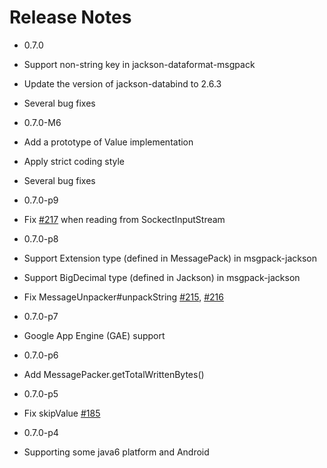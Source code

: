 # Release Notes

* 0.7.0
 * Support non-string key in jackson-dataformat-msgpack
 * Update the version of jackson-databind to 2.6.3
 * Several bug fixes

* 0.7.0-M6
 * Add a prototype of Value implementation
 * Apply strict coding style
 * Several bug fixes

* 0.7.0-p9
 * Fix [#217](https://github.com/msgpack/msgpack-java/issues/217) when reading from SockectInputStream 

* 0.7.0-p8
 * Support Extension type (defined in MessagePack) in msgpack-jackson
 * Support BigDecimal type (defined in Jackson) in msgpack-jackson
 * Fix MessageUnpacker#unpackString [#215](https://github.com/msgpack/msgpack-java/pull/215), [#216](https://github.com/msgpack/msgpack-java/pull/216)

* 0.7.0-p7
 * Google App Engine (GAE) support

* 0.7.0-p6
 * Add MessagePacker.getTotalWrittenBytes()

* 0.7.0-p5
 * Fix skipValue [#185](https://github.com/msgpack/msgpack-java/pull/185)

* 0.7.0-p4
 * Supporting some java6 platform and Android

